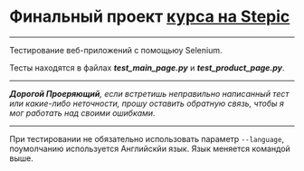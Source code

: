 # Финальный проект [курса на Stepic](https://stepik.org/course/575/syllabus)
___
Тестирование веб-приложений с помощьюу Selenium.

Тесты находятся в файлах ***test_main_page.py*** и  ***test_product_page.py***.
___
*___Дорогой Проеряющий___, если встретишь неправильно написанный тест или какие-либо неточности, прошу оставить обратную связь, чтобы я мог работать над своими ошибками.*

___
При тестировании не обязательно использовать параметр `--language`, поумолчанию используется Английскйи язык. Язык меняется командой выше.

